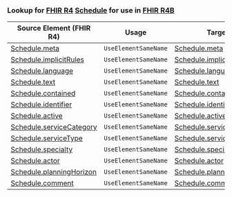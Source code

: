 ### Lookup for [FHIR R4](https://hl7.org/fhir/R4/) [Schedule](https://hl7.org/fhir/R4/Schedule.html) for use in [FHIR R4B](https://hl7.org/fhir/R4B/)

| Source Element (FHIR R4) | Usage | Target |
| -------------- | ----- | ------ |
| [Schedule.meta](https://hl7.org/fhir/R4/Schedule.html#resource) | `UseElementSameName` | [Schedule.meta](https://hl7.org/fhir/R4B/Schedule.html#resource) |
| [Schedule.implicitRules](https://hl7.org/fhir/R4/Schedule.html#resource) | `UseElementSameName` | [Schedule.implicitRules](https://hl7.org/fhir/R4B/Schedule.html#resource) |
| [Schedule.language](https://hl7.org/fhir/R4/Schedule.html#resource) | `UseElementSameName` | [Schedule.language](https://hl7.org/fhir/R4B/Schedule.html#resource) |
| [Schedule.text](https://hl7.org/fhir/R4/Schedule.html#resource) | `UseElementSameName` | [Schedule.text](https://hl7.org/fhir/R4B/Schedule.html#resource) |
| [Schedule.contained](https://hl7.org/fhir/R4/Schedule.html#resource) | `UseElementSameName` | [Schedule.contained](https://hl7.org/fhir/R4B/Schedule.html#resource) |
| [Schedule.identifier](https://hl7.org/fhir/R4/Schedule.html#resource) | `UseElementSameName` | [Schedule.identifier](https://hl7.org/fhir/R4B/Schedule.html#resource) |
| [Schedule.active](https://hl7.org/fhir/R4/Schedule.html#resource) | `UseElementSameName` | [Schedule.active](https://hl7.org/fhir/R4B/Schedule.html#resource) |
| [Schedule.serviceCategory](https://hl7.org/fhir/R4/Schedule.html#resource) | `UseElementSameName` | [Schedule.serviceCategory](https://hl7.org/fhir/R4B/Schedule.html#resource) |
| [Schedule.serviceType](https://hl7.org/fhir/R4/Schedule.html#resource) | `UseElementSameName` | [Schedule.serviceType](https://hl7.org/fhir/R4B/Schedule.html#resource) |
| [Schedule.specialty](https://hl7.org/fhir/R4/Schedule.html#resource) | `UseElementSameName` | [Schedule.specialty](https://hl7.org/fhir/R4B/Schedule.html#resource) |
| [Schedule.actor](https://hl7.org/fhir/R4/Schedule.html#resource) | `UseElementSameName` | [Schedule.actor](https://hl7.org/fhir/R4B/Schedule.html#resource) |
| [Schedule.planningHorizon](https://hl7.org/fhir/R4/Schedule.html#resource) | `UseElementSameName` | [Schedule.planningHorizon](https://hl7.org/fhir/R4B/Schedule.html#resource) |
| [Schedule.comment](https://hl7.org/fhir/R4/Schedule.html#resource) | `UseElementSameName` | [Schedule.comment](https://hl7.org/fhir/R4B/Schedule.html#resource) |
